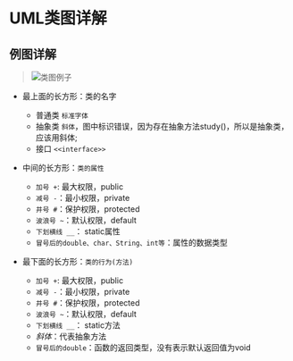 # UML类图详解

## 例图详解
> ![类图例子](https://img.mukewang.com/szimg/5c1d9c4600011c4819201080.jpg)
+ 最上面的长方形：类的名字
  + 普通类 `标准字体`
  + 抽象类 `斜体`，图中标识错误，因为存在抽象方法study()，所以是抽象类，应该用斜体;
  + 接口 `<<interface>>`
  
+ 中间的长方形：`类的属性`
  + `加号 +`: 最大权限，public
  + `减号 -`：最小权限，private
  + `井号 #`：保护权限，protected
  + `波浪号 ~`：默认权限，default
  + `下划横线 __`： static属性
  + `冒号后的double、char、String、int等`：属性的数据类型

+ 最下面的长方形：`类的行为(方法)`
  + `加号 +`: 最大权限，public
  + `减号 -`：最小权限，private
  + `井号 #`：保护权限，protected
  + `波浪号 ~`：默认权限，default
  + `下划横线 __`： static方法
  + *斜体*：代表抽象方法
  + `冒号后的double`：函数的返回类型，没有表示默认返回值为void


